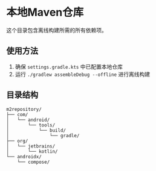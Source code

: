 # 本地Maven仓库

这个目录包含离线构建所需的所有依赖项。

## 使用方法

1. 确保 `settings.gradle.kts` 中已配置本地仓库
2. 运行 `./gradlew assembleDebug --offline` 进行离线构建

## 目录结构

```
m2repository/
├── com/
│   └── android/
│       └── tools/
│           └── build/
│               └── gradle/
├── org/
│   └── jetbrains/
│       └── kotlin/
└── androidx/
    └── compose/
```
